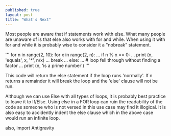 ```yaml
---
published: true
layout: post
title: "What's Next"
---
```


Most people are aware that if statements work with else. What many people are unaware of is that else also works with for and while. When using it with for and while it is probably wise to consider it a "nobreak" statement.


'''
for n in range(2, 10):
    for x in range(2, n):
...         if n % x == 0:
...             print (n, 'equals', x, '*', n/x)
...             break
...     else:
...         # loop fell through without finding a factor
...         print  (n, 'is a prime number')
'''

This code will return the else statement if the loop runs 'normally'. If n returns a remainder it will break the loop and the 'else' clause will not be run.  

Although we can use Else with all types of loops, it is probably best practice to leave it to If/Else. Using else in a FOR loop can ruin the readability of the code as someone who is not versed in this use case may find it illogical. It is also easy to accidently indent the else clause which  in the above case would run an infinite loop.

also, import Antigravity
